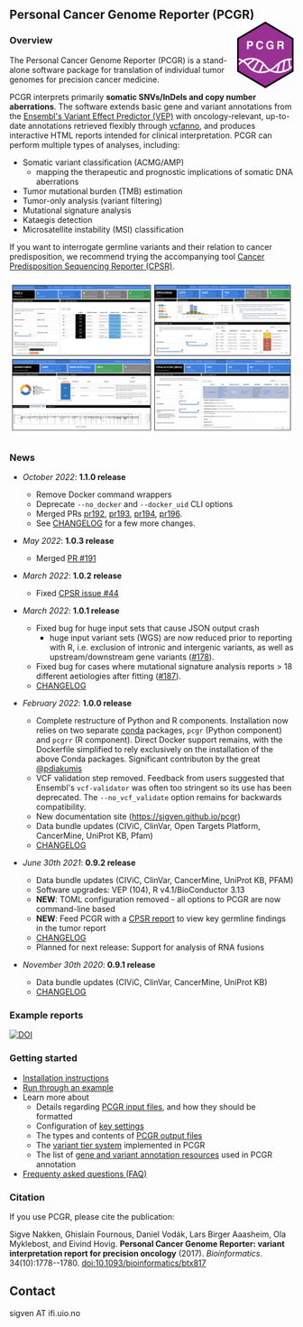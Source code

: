 ## Personal Cancer Genome Reporter (PCGR) <a href="https://sigven.github.io/pcgr/"><img src="pcgrr/man/figures/logo.png" align="right" height="118" width="100"/></a>

### Overview

The Personal Cancer Genome Reporter (PCGR) is a stand-alone software package for translation of individual tumor genomes for precision cancer medicine.

PCGR interprets primarily **somatic SNVs/InDels and copy number aberrations**. The software extends basic gene and variant annotations from the [Ensembl's Variant Effect Predictor (VEP)](http://www.ensembl.org/info/docs/tools/vep/index.html) with oncology-relevant, up-to-date annotations retrieved flexibly through [vcfanno](https://github.com/brentp/vcfanno), and produces interactive HTML reports intended for clinical interpretation. PCGR can perform multiple types of analyses, including:

-   Somatic variant classification (ACMG/AMP)
    -   mapping the therapeutic and prognostic implications of somatic DNA aberrations
-   Tumor mutational burden (TMB) estimation
-   Tumor-only analysis (variant filtering)
-   Mutational signature analysis
-   Kataegis detection
-   Microsatellite instability (MSI) classification

If you want to interrogate germline variants and their relation to cancer predisposition, we recommend trying the accompanying tool [Cancer Predisposition Sequencing Reporter (CPSR)](https://github.com/sigven/cpsr).

![PCGR overview](pcgrr/pkgdown/assets/img/pcgr_dashboard_views.png)

### News

-   *October 2022*: **1.1.0 release**

    -   Remove Docker command wrappers
    -   Deprecate `--no_docker` and `--docker_uid` CLI options
    -   Merged PRs [pr192](https://github.com/sigven/pcgr/pull/192), [pr193](https://github.com/sigven/pcgr/pull/193), [pr194](https://github.com/sigven/pcgr/pull/194), [pr196](https://github.com/sigven/pcgr/pull/196).
    -   See [CHANGELOG](http://sigven.github.io/pcgr/articles/CHANGELOG.html) for a few more changes.

-   *May 2022*: **1.0.3 release**

    -   Merged [PR #191](https://github.com/sigven/pcgr/pull/191)

-   *March 2022*: **1.0.2 release**

    -   Fixed [CPSR issue #44](https://github.com/sigven/cpsr/issues/44)

-   *March 2022*: **1.0.1 release**

    -   Fixed bug for huge input sets that cause JSON output crash
        -   huge input variant sets (WGS) are now reduced prior to reporting with R, i.e. exclusion of intronic and intergenic variants, as well as upstream/downstream gene variants ([#178](https://github.com/sigven/pcgr/issues/178)).
    -   Fixed bug for cases where mutational signature analysis reports \> 18 different aetiologies after fitting ([#187](https://github.com/sigven/pcgr/issues/187)).
    -   [CHANGELOG](http://sigven.github.io/pcgr/articles/CHANGELOG.html)

-   *February 2022*: **1.0.0 release**

    -   Complete restructure of Python and R components. Installation now relies on two separate [conda](https://docs.conda.io/en/latest/) packages, `pcgr` (Python component) and `pcgrr` (R component). Direct Docker support remains, with the Dockerfile simplified to rely exclusively on the installation of the above Conda packages. Significant contributon by the great [\@pdiakumis](https://github.com/pdiakumis)
    -   VCF validation step removed. Feedback from users suggested that Ensembl's `vcf-validator` was often too stringent so its use has been deprecated. The `--no_vcf_validate` option remains for backwards compatibility.
    -   New documentation site (<https://sigven.github.io/pcgr>)
    -   Data bundle updates (CIViC, ClinVar, Open Targets Platform, CancerMine, UniProt KB, Pfam)
    -   [CHANGELOG](http://sigven.github.io/pcgr/articles/CHANGELOG.html)

-   *June 30th 2021*: **0.9.2 release**

    -   Data bundle updates (CIViC, ClinVar, CancerMine, UniProt KB, PFAM)
    -   Software upgrades: VEP (104), R v4.1/BioConductor 3.13
    -   **NEW**: TOML configuration removed - all options to PCGR are now command-line based
    -   **NEW**: Feed PCGR with a [CPSR report](https://github.com/sigven/cpsr) to view key germline findings in the tumor report
    -   [CHANGELOG](http://sigven.github.io/pcgr/articles/CHANGELOG.html)
    -   Planned for next release: Support for analysis of RNA fusions

-   *November 30th 2020*: **0.9.1 release**

    -   Data bundle updates (CIViC, ClinVar, CancerMine, UniProt KB)
    -   [CHANGELOG](http://sigven.github.io/pcgr/articles/CHANGELOG.html)

### Example reports

[![DOI](https://zenodo.org/badge/DOI/10.5281/zenodo.6275299.svg)](https://doi.org/10.5281/zenodo.6275299)

### Getting started

-   [Installation instructions](https://sigven.github.io/pcgr/articles/installation.html)
-   [Run through an example](https://sigven.github.io/pcgr/articles/running.html#example-run)
-   Learn more about
    -   Details regarding [PCGR input files](https://sigven.github.io/pcgr/articles/input.html), and how they should be formatted
    -   Configuration of [key settings](https://sigven.github.io/pcgr/articles/running.html#key-settings)
    -   The types and contents of [PCGR output files](https://sigven.github.io/pcgr/articles/output.html)
    -   The [variant tier system](https://sigven.github.io/pcgr/articles/variant_classification.html) implemented in PCGR
    -   The list of [gene and variant annotation resources](https://sigven.github.io/pcgr/articles/virtual_panels.html) used in PCGR annotation
-   [Frequenty asked questions (FAQ)](https://sigven.github.io/pcgr/articles/faq.html)

### Citation

If you use PCGR, please cite the publication:

Sigve Nakken, Ghislain Fournous, Daniel Vodák, Lars Birger Aaasheim, Ola Myklebost, and Eivind Hovig. **Personal Cancer Genome Reporter: variant interpretation report for precision oncology** (2017). *Bioinformatics*. 34(10):1778--1780. [doi:10.1093/bioinformatics/btx817](https://doi.org/10.1093/bioinformatics/btx817)

## Contact

sigven AT ifi.uio.no
